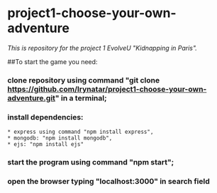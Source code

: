 # project1-choose-your-own-adventure
*This is repository for the project 1 EvolveU "Kidnapping in Paris".*

##To start the game you need:

### clone repository using command "git clone https://github.com/Irynatar/project1-choose-your-own-adventure.git" in a terminal;

### install dependencies: 
    * express using command "npm install express", 
    * mongodb: "npm install mongodb", 
    * ejs: "npm install ejs"

### start the program using command "npm start";

### open the browser typing "localhost:3000" in search field
